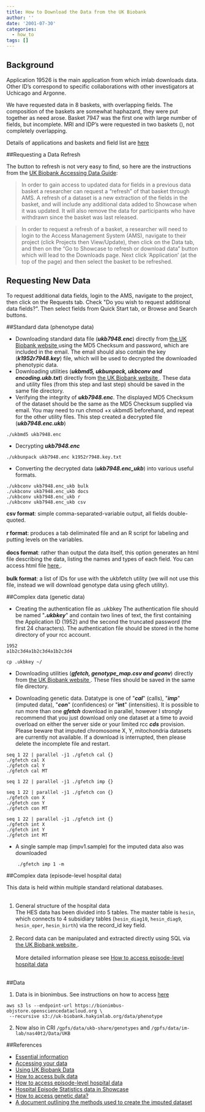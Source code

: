 ```yaml
---
title: How to Download the Data from the UK Biobank
author: ''
date: '2001-07-30'
categories:
  - how_to
tags: []
---
```



## Background


Application 19526 is the main application from which imlab downloads data. Other ID’s correspond to specific collaborations with other investigators at Uchicago and Argonne.


We have requested data in 8 baskets, with overlapping fields. The composition of the baskets are somewhat haphazard, they were put together as need arose. 
Basket 7947 was the first one with large number of fields, but incomplete.
MRI and IDP’s were requested in two baskets (), not completely overlapping.

Details of applications and baskets and field list are [here](https://docs.google.com/spreadsheets/d/1Ph6PsxLs22B3qYdkvBV7pbUai_GW6EhaI4TorAoyGUM/edit#gid=911891313)


##Requesting a Data Refresh


The button to refresh is not very easy to find, so here are the instructions from the [UK Biobank Accessing Data Guide](https://biobank.ndph.ox.ac.uk/showcase/exinfo.cgi?src=accessing_data_guide):

 > In order to gain access to updated data for fields in a previous data basket a researcher can request a “refresh” of that basket through AMS. A refresh of a dataset is a new
extraction of the fields in the basket, and will include any additional data added to
Showcase when it was updated. It will also remove the data for participants who have
withdrawn since the basket was last released.

 > In order to request a refresh of a basket, a researcher will need to login to the Access
Management System (AMS), navigate to their project (click Projects then View/Update),
then click on the Data tab, and then on the “Go to Showcase to refresh or download data”
button which will lead to the Downloads page. Next click ‘Application’ (at the top of the
page) and then select the basket to be refreshed. 

## Requesting New Data

To request additional data fields, login to the AMS, navigate to the project, then click on the Requests tab. Check "Do you wish to request additional data fields?". Then select fields from Quick Start tab, or Browse and Search buttons.

##Standard data (phenotype data)

* Downloading standard data file (**_ukb7948.enc_**) directly from <a href=http://biobank.ctsu.ox.ac.uk> the UK Biobank website </a> using the MD5 Checksum and password, which are included in the email. The email should also contain the key (**_k1952r7948.key_**) file, which will be used to decrypted the downloaded phenotypic data. 
* Downloading utilities (_**ukbmd5, ukbunpack, ukbconv and encoding.ukb.txt**_) directly from <a href=http://biobank.ctsu.ox.ac.uk/crystal/download.cgi> the UK Biobank website </a>. These data and utility files (from this step and last step) should be saved in the same file directory.
* Verifying the integrity of **_ukb7948.enc_**. The displayed MD5 Checksum of the dataset should be the same as the MD5 Checksum supplied via email. You may need to run chmod +x ukbmd5 beforehand, and repeat for the other utility files. This step created a decrypted file (_**ukb7948.enc.ukb**_)
```
./ukbmd5 ukb7948.enc 
```

* Decrypting _**ukb7948.enc**_ 
```
./ukbunpack ukb7948.enc k1952r7948.key.txt
```

* Converting the decrypted data (**_ukb7948.enc_ukb_**) into various useful formats. 
```
./ukbconv ukb7948.enc_ukb bulk 
./ukbconv ukb7948.enc_ukb docs 
./ukbconv ukb7948.enc_ukb r 
./ukbconv ukb7948.enc_ukb csv 
```
   **csv format**: simple comma-separated-variable output, all fields double-quoted.<br><br>
   **r format**: produces a tab deliminated file and an R script for labeling and putting levels on the variables.<br><br>
   **docs format**: rather than output the data itself, this option generates an html file describing the data, listing the names and types of each field. You can access html file <a href=http://ukbiobank.hakyimlab.org> here </a>. <br><br>
   **bulk format**: a list of IDs for use with the ukbfetch utility (we will not use this file, instead we will download genotype data using gfech utility). 

##Complex data (genetic data)

* Creating the authentication file as .ukbkey 
The authentication file should be named "**_.ukbkey_**" and contain two lines of text, the first containing the Application ID (1952) and the second the truncated password (the first 24 characters). The authentication file should be stored in the home directory of your rcc account. 

```
1952
a1b2c3d4a1b2c3d4a1b2c3d4
```
```
cp .ukbkey ~/ 
```

* Downloading utilities (_**gfetch, genotype_map.csv and gconv**_) directly from <a href=http://biobank.ctsu.ox.ac.uk/crystal/download.cgi> the UK Biobank website </a>. These files should be saved in the same file directory. 

* Downloading genetic data. Datatype is one of "_**cal**_" (calls), "**_imp_**" (imputed data), "**_con_**" (confidences) or "__**int**__" (intensities). It is possible to run more than one _**gfetch**_ download in parallel, however I strongly recommend that you just download only one dataset at a time to avoid overload on either the server side or your limited rcc _**cds**_ provision. Please beware that imputed chromosome X, Y, mitochondria datasets are currently not available. If a download is interrupted, then please delete the incomplete file and restart. 

```
seq 1 22 | parallel -j1 ./gfetch cal {}
./gfetch cal X 
./gfetch cal Y
./gfetch cal MT 

seq 1 22 | parallel -j1 ./gfetch imp {}

seq 1 22 | parallel -j1 ./gfetch con {}
./gfetch con X 
./gfetch con Y
./gfetch con MT 

seq 1 22 | parallel -j1 ./gfetch int {}
./gfetch int X 
./gfetch int Y
./gfetch int MT
```

 * A single sample map (impv1.sample) for the imputed data also was downloaded
```
    ./gfetch imp 1 -m
```

##Complex data (episode-level hospital data)

This data is held within multiple standard relational databases. <br><br>
1. General structure of the hospital data<br>
The HES data has been divided into 5 tables. The master table is `hesin`, which connects to 4 subsidiary tables (`hesin_diag10`, `hesin_diag9`, `hesin_oper`, `hesin_birth`) via the record_id key field.<br><br>
2. Record data can be manipulated and extracted directly using SQL via <a href=http://biobank.ctsu.ox.ac.uk> the UK Biobank website </a>. <br><br>
More detailed information please see <a href="http://biobank.ctsu.ox.ac.uk/showcase/exinfo.cgi?src=AccessingEpisodeData" target="_blank"> How to access episode-level hospital data </a> <br><br>

##Data 

1. Data is in bionimbus. See instructions on how to access [here](https://github.com/hakyimlab/ANL-ukbREST-queries/tree/master/ukbREST_setup) 

```
aws s3 ls --endpoint-url https://bionimbus-objstore.opensciencedatacloud.org \
 --recursive s3://uk-biobank.hakyimlab.org/data/phenotype
```

2. Now also in CRI
`/gpfs/data/ukb-share/genotypes` and `/gpfs/data/im-lab/nas40t2/Data/UKB`

##References

* <a href="http://biobank.ctsu.ox.ac.uk/crystal/exinfo.cgi" target="_blank"> Essential information </a>
* <a href="http://biobank.ctsu.ox.ac.uk/showcase/exinfo.cgi?src=AccessingData" target="_blank"> Accessing your data </a>
* <a href="http://biobank.ctsu.ox.ac.uk/showcase/exinfo.cgi?src=accessing_data_guide" target="_blank"> Using UK Biobank Data </a>
* <a href="http://biobank.ctsu.ox.ac.uk/showcase/exinfo.cgi?src=AccessingBulkRecordData" target="_blank"> How to access bulk data </a>
* <a href="http://biobank.ctsu.ox.ac.uk/showcase/exinfo.cgi?src=AccessingEpisodeData" target="_blank"> How to access episode-level hospital data </a>
* <a href="http://biobank.ctsu.ox.ac.uk/showcase/docs/HospitalEpisodeStatistics.pdf" target="_blank"> Hospital Episode Statistics data in Showcase  </a>
* <a href="http://biobank.ctsu.ox.ac.uk/crystal/exinfo.cgi?src=AccessingGeneticData" target="_blank"> How to access genetic data? </a>
* <a href="http://www.ukbiobank.ac.uk/wp-content/uploads/2014/04/imputation_documentation_May2015.pdf" target="_blank"> A document outlining the methods used to create the imputed dataset</a>